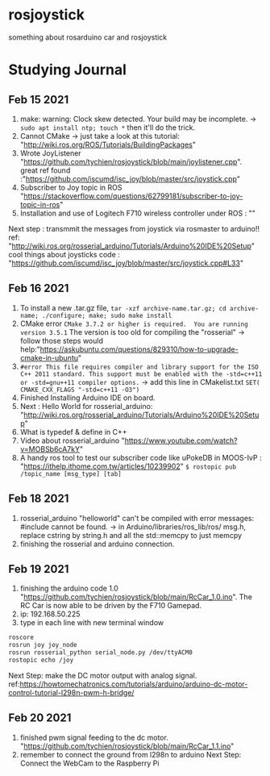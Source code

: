 # rosjoystick
something about rosarduino car and rosjoystick

# Studying Journal

## Feb 15 2021  
  1. make: warning: Clock skew detected. Your build may be incomplete. ->  `sudo apt install ntp; touch *`
  then it'll do the trick. 
  1. Cannot CMake -> just take a look at this tutorial: "http://wiki.ros.org/ROS/Tutorials/BuildingPackages" 
  1. Wrote JoyListener "https://github.com/tychien/rosjoystick/blob/main/joylistener.cpp".   
     great ref found :"https://github.com/iscumd/isc_joy/blob/master/src/joystick.cpp"
  1. Subscriber to Joy topic in ROS "https://stackoverflow.com/questions/62799181/subscriber-to-joy-topic-in-ros"
  1. Installation and use of Logitech F710 wireless controller under ROS : ""
  
  
  Next step : transmmit the messages from joystick via rosmaster to arduino!!
  ref: "http://wiki.ros.org/rosserial_arduino/Tutorials/Arduino%20IDE%20Setup"
  cool things about joysticks code : "https://github.com/iscumd/isc_joy/blob/master/src/joystick.cpp#L33"

## Feb 16 2021
  1. To install a new .tar.gz file, `tar -xzf archive-name.tar.gz; cd archive-name; ./configure; make; sudo make install`
  1. CMake error `CMake 3.7.2 or higher is required.  You are running version 3.5.1` The version is too old for compiling the "rosserial" -> follow those steps would help:"https://askubuntu.com/questions/829310/how-to-upgrade-cmake-in-ubuntu"
  1. `#error This file requires compiler and library support for the ISO C++ 2011 standard. This support must be enabled with the -std=c++11 or -std=gnu++11 compiler options.` -> add this line in CMakelist.txt `SET( CMAKE_CXX_FLAGS "-std=c++11 -O3")`
  1. Finished Installing Arduino IDE on board. 
  1. Next : Hello World for rosserial_arduino: "http://wiki.ros.org/rosserial_arduino/Tutorials/Arduino%20IDE%20Setup"
  1. What is typedef & define in C++
  1. Video about rosserial_arduino "https://www.youtube.com/watch?v=MOBSb6cA7kY"
  1. A handy ros tool to test our subscriber code like uPokeDB in MOOS-IvP : "https://ithelp.ithome.com.tw/articles/10239902" `$ rostopic pub /topic_name [msg_type] [tab]`
  
## Feb 18 2021
  1. rosserial_arduino "helloworld" can't be compiled with error messages: #include <cstring> cannot be found. -> in Arduino/libraries/ros_lib/ros/ msg.h, replace cstring by string.h and all the std::memcpy to just memcpy
  1. finishing the rosserial and arduino connection.

## Feb 19 2021
  1. finishing the arduino code 1.0 "https://github.com/tychien/rosjoystick/blob/main/RcCar_1.0.ino". The RC Car is now able to be driven by the F710 Gamepad.
  1. ip: 192.168.50.225
  1. type in each line with new terminal window
  ```bash
  roscore
  rosrun joy joy_node
  rosrun rosserial_python serial_node.py /dev/ttyACM0
  rostopic echo /joy
  ```
  
  Next Step: make the DC motor output with analog signal.
  ref:https://howtomechatronics.com/tutorials/arduino/arduino-dc-motor-control-tutorial-l298n-pwm-h-bridge/
  
  
## Feb 20 2021
   1. finished pwm signal feeding to the dc motor. "https://github.com/tychien/rosjoystick/blob/main/RcCar_1.1.ino"
   1. remember to connect the ground from l298n to arduino
  Next Step: Connect the WebCam to the Raspberry Pi
